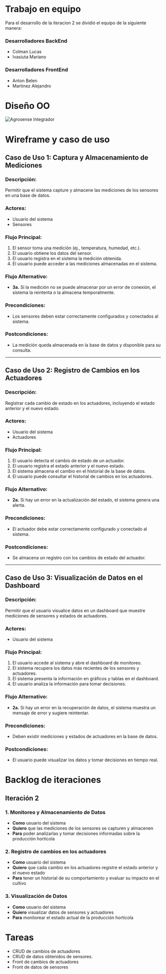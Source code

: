 # Trabajo en equipo
Para el desarrollo de la iteracion 2 se dividió el equipo de la siguiente manera:
### **Desarrolladores BackEnd**
- Colman Lucas 
- Ivasiuta Mariano
### **Desarrolladores FrontEnd**
- Anton Belen
- Martinez Alejandro
# Diseño OO
![Agrosense Integrador](https://github.com/user-attachments/assets/5798f2b4-6306-4c8a-a1c6-634756fdcff2)

# Wireframe y caso de uso
## **Caso de Uso 1: Captura y Almacenamiento de Mediciones**  
### **Descripción:**  
Permitir que el sistema capture y almacene las mediciones de los sensores en una base de datos.  

### **Actores:**  
- Usuario del sistema  
- Sensores  

### **Flujo Principal:**  
1. El sensor toma una medición (ej., temperatura, humedad, etc.).  
2. El usuario obtiene los datos del sensor.  
3. El usuario registra en el sistema la medición obtenida.  
4. El usuario puede acceder a las mediciones almacenadas en el sistema.  

### **Flujo Alternativo:**  
- **3a.** Si la medición no se puede almacenar por un error de conexión, el sistema la reintenta o la almacena temporalmente.  

### **Precondiciones:**  
- Los sensores deben estar correctamente configurados y conectados al sistema.  

### **Postcondiciones:**  
- La medición queda almacenada en la base de datos y disponible para su consulta.  

---

## **Caso de Uso 2: Registro de Cambios en los Actuadores**  
### **Descripción:**  
Registrar cada cambio de estado en los actuadores, incluyendo el estado anterior y el nuevo estado.  

### **Actores:**  
- Usuario del sistema  
- Actuadores  

### **Flujo Principal:**  
1. El usuario detecta el cambio de estado de un actuador.  
2. El usuario registra el estado anterior y el nuevo estado.  
3. El sistema almacena el cambio en el historial de la base de datos.  
4. El usuario puede consultar el historial de cambios en los actuadores.  

### **Flujo Alternativo:**  
- **2a.** Si hay un error en la actualización del estado, el sistema genera una alerta.  

### **Precondiciones:**  
- El actuador debe estar correctamente configurado y conectado al sistema.  

### **Postcondiciones:**  
- Se almacena un registro con los cambios de estado del actuador.  

---

## **Caso de Uso 3: Visualización de Datos en el Dashboard**  
### **Descripción:**  
Permitir que el usuario visualice datos en un dashboard que muestre mediciones de sensores y estados de actuadores.  

### **Actores:**  
- Usuario del sistema  

### **Flujo Principal:**  
1. El usuario accede al sistema y abre el dashboard de monitoreo.  
2. El sistema recupera los datos más recientes de los sensores y actuadores.  
3. El sistema presenta la información en gráficos y tablas en el dashboard.  
4. El usuario analiza la información para tomar decisiones.  

### **Flujo Alternativo:**  
- **2a.** Si hay un error en la recuperación de datos, el sistema muestra un mensaje de error y sugiere reintentar.  

### **Precondiciones:**  
- Deben existir mediciones y estados de actuadores en la base de datos.  

### **Postcondiciones:**  
- El usuario puede visualizar los datos y tomar decisiones en tiempo real.  

# Backlog de iteraciones
## Iteración 2
### 1. **Monitoreo y Almacenamiento de Datos**
- **Como** usuario del sistema  
- **Quiero** que las mediciones de los sensores se capturen y almacenen  
- **Para** poder analizarlas y tomar decisiones informadas sobre la producción hortícola

### 2. **Registro de cambios en los actuadores** 
- **Como** usuario del sistema  
- **Quiero** que cada cambio en los actuadores registre el estado anterior y el nuevo estado  
- **Para** tener un historial de su comportamiento y evaluar su impacto en el cultivo  

### 3. **Visualización de Datos**
- **Como** usuario del sistema  
- **Quiero** visualizar datos de sensores y actuadores
- **Para** monitorear el estado actual de la producción hortícola

# Tareas
- CRUD de cambios de actuadores
- CRUD de datos obtenidos de sensores.
- Front de cambios de actuadores
- Front de datos de sensores
